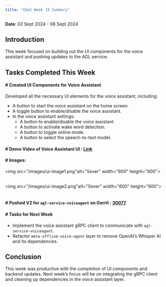 ```yaml
---
title: "GSoC Week 15 Summary"
---
```



<!-- # GSoC Week 08 Summary -->
**Date**: 02 Sept 2024 - 08 Sept 2024
## Introduction
This week focused on building out the UI components for the voice assistant and pushing updates to the AGL service. 

## Tasks Completed This Week

#### # Created UI Components for Voice Assistant
Developed all the necessary UI elements for the voice assistant, including:
- A button to start the voice assistant on the home screen.
- A toggle button to enable/disable the voice assistant.
- In the voice assistant settings:
    - A button to enable/disable the voice assistant.
    - A button to activate wake word detection.
    - A button to toggle online mode.
    - A button to select the speech-to-text model.

#### # Demo Video of Voice Assistant UI : [Link](https://github.com/Anuj-S62/AGL-Voice-Assistant/tree/main#agl-voice-assistant)

#### # Images:
<!-- make the image to display side by side -->

<img src="/images/ui-image1.png"alt="Sever" width="600" height="800">
<br/><br/>
<!-- make the image to display side by side -->

<img src="/images/ui-image2.png"alt="Sever" width="600" height="800">
<br/><br/>

#### # Pushed V2 for `agl-service-voiceagent` on Gerrit : [30077](https://gerrit.automotivelinux.org/gerrit/c/apps/agl-service-voiceagent/+/30077)

#### # Tasks for Next Week

- Implement the voice assistant gRPC client to communicate with `agl-service-voiceagent`.
- Refactor `meta-offline-voice-agent` layer to remove OpenAI’s Whisper AI and its dependencies.

## Conclusion
This week was productive with the completion of UI components and backend updates. Next week’s focus will be on integrating the gRPC client and cleaning up dependencies in the voice assistant layer.

<br>
